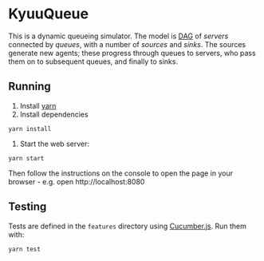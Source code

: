 # KyuuQueue

This is a dynamic queueing simulator. The model is [DAG] of *servers* connected by *queues*, with a number of *sources* and *sinks*. The sources generate new agents; these progress through queues to servers, who pass them on to subsequent queues, and finally to sinks.

[DAG]: https://en.wikipedia.org/wiki/Directed_acyclic_graph

## Running

1. Install [yarn]
1. Install dependencies

  ```
  yarn install
  ```

1. Start the web server:

  ```
  yarn start
  ```


Then follow the instructions on the console to open the page in your browser - e.g. open http://localhost:8080

[yarn]: https://yarnpkg.com/lang/en/docs/install/


## Testing

Tests are defined in the `features` directory using [Cucumber.js]. Run them with:

```
yarn test
```

[Cucumber.js]: https://github.com/cucumber/cucumber-js
